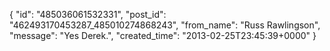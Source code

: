  {
   "id": "485036061532331",
   "post_id": "462493170453287_485010274868243",
   "from_name": "Russ Rawlingson",
   "message": "Yes Derek.",
   "created_time": "2013-02-25T23:45:39+0000"
 }

